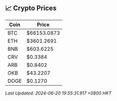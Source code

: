## 📈 Crypto Prices

| Coin | Price |
| ---- | ----- |
| BTC | $66153.0873 |
| ETH | $3601.2691 |
| BNB | $603.6225 |
| CRV | $0.3384 |
| ARB | $0.8402 |
| OKB | $43.2207 |
| DOGE | $0.1270 |

_Last Updated: 2024-06-20 19:55:31.917 +0800 HKT_